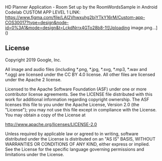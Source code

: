 HD Planner Application - Room Set up by the RoomWordsSample in Android Codelab
CUSTOM APP LEVEL 1 LINK: https://www.figma.com/file/LAI2Vhwxuhg2bjYTkY16rM/Custom-app-COS30017?type=design&node-id=0%3A1&mode=design&t=LckdNrrx4GTo28b8-1![Uploading image.png…]()

License
-------

Copyright 2019 Google, Inc.

All image and audio files (including *.png, *.jpg, *.svg, *.mp3, *.wav
and *.ogg) are licensed under the CC BY 4.0 license. All other files are
licensed under the Apache 2 license.

Licensed to the Apache Software Foundation (ASF) under one or more contributor
license agreements.  See the LICENSE file distributed with this work for
additional information regarding copyright ownership.  The ASF licenses this
file to you under the Apache License, Version 2.0 (the "License"); you may not
use this file except in compliance with the License.  You may obtain a copy of
the License at

  http://www.apache.org/licenses/LICENSE-2.0

Unless required by applicable law or agreed to in writing, software
distributed under the License is distributed on an "AS IS" BASIS, WITHOUT
WARRANTIES OR CONDITIONS OF ANY KIND, either express or implied.  See the
License for the specific language governing permissions and limitations under
the License.
